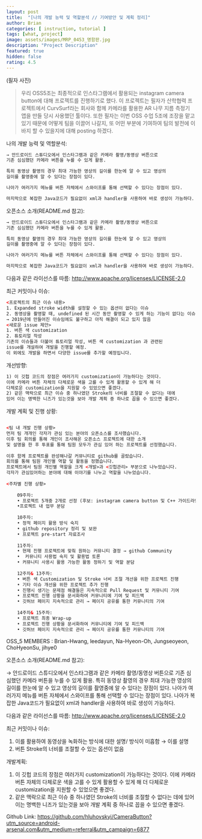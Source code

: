 ```yaml
---	
layout: post	
title:  "[나의 개발 능력 및 역할분석 // 기여방안 및 계획 정리]"	
author: Brian
categories: [ instruction, tutorial ]	
tags: [what, project]
image: assets/images/MRP_0453_명함판.jpg
description: "Project Description"	
featured: true	
hidden: false	
rating: 4.5	
---	
```


(필자 사진)

> 우리 OSS5조는 최종적으로 인스타그램에서 활용되는 instagram camera button에 대해 프로젝트를 진행하기로 했다. 이 프로젝트는 필자가 산학협력 프로젝트에서 CurvSurf라는 회사와 함께 카메라를 활용한 AR 나무 지름 측정기 앱을 만들 당시 사용했던 툴이다. 또한 필자는 이번 OSS 수업 5조에 조장을 맡고있기 때문에 어떻게 팀을 이끌어 나갈지, 또 어떤 부분에 기여하여 팀의 발전에 이바지 할 수 있을지에 대해 posting 하겠다.

나의 개발 능력 및 역할분석: 
```html	
→ 안드로이드 스튜디오에서 인스타그램과 같은 카메라 촬영/동영상 버튼으로 
기존 심심했던 카메라 버튼을 누를 수 있게 활용.

특히 동영상 촬영의 경우 최대 가능한 영상의 길이를 한눈에 알 수 있고 영상의 
길이를 촬영중에 알 수 있다는 장점이 있다.

나아가 여러가지 메뉴를 버튼 자체에서 스와이프를 통해 선택할 수 있다는 장점이 있다.

마지막으로 복잡한 Java코드가 필요없이 xml과 handler을 사용하여 바로 생성이 가능하다.
```

오픈소스 소개(README.md 참고):

```html	
→ 안드로이드 스튜디오에서 인스타그램과 같은 카메라 촬영/동영상 버튼으로 
기존 심심했던 카메라 버튼을 누를 수 있게 활용.

특히 동영상 촬영의 경우 최대 가능한 영상의 길이를 한눈에 알 수 있고 영상의 
길이를 촬영중에 알 수 있다는 장점이 있다.

나아가 여러가지 메뉴를 버튼 자체에서 스와이프를 통해 선택할 수 있다는 장점이 있다.

마지막으로 복잡한 Java코드가 필요없이 xml과 handler을 사용하여 바로 생성이 가능하다.
```

다음과 같은 라이선스를 따름:
http://www.apache.org/licenses/LICENSE-2.0


최근 커밋이나 이슈: 

```html	
<프로젝트의 최근 이슈 내용>
1. Expanded stroke width를 설정할 수 있는 옵션이 없다는 이슈
2. 동영상을 촬영할 때, undefined 된 시간 동안 촬영할 수 있게 하는 기능이 없다는 이슈
→ 2019년에 만들어진 이슈임에도 불구하고 아직 해결이 되고 있지 않음
<새로운 issue 제안>
1. 버튼 색 customization
2. 튜토리얼 작성
기존의 이슈들과 더불어 튜토리얼 작성, 버튼 색 customization 과 관련된 
issue를 개설하여 개발을 진행할 예정.
이 외에도 개발을 하면서 다양한 issue를 추가할 예정입니다.
```

개선방향:

```html	
1) 이 깃헙 코드의 장점은 여러가지 customization이 가능하다는 것이다. 
이에 카메라 버튼 자체의 다체로운 색을 고를 수 있게 활용할 수 있게 해 더 
다체로운 customization을 지원할 수 있었으면 좋겠다.
2) 같은 맥락으로 최근 이슈 중 하나였던 Stroke의 너비를 조절할 수 없다는 데에
있어 이는 명백한 니즈가 있는것을 보아 개발 계획 중 하나로 꼽을 수 있으면 좋겠다.
```

개발 계획 및 진행 상황:
```html	

<팀 내 개발 진행 상황>
먼저 팀 개개인 각자가 관심 있는 분야의 오픈소스를 조사했습니다.
이후 팀 회의를 통해 개인이 조사해온 오픈소스 프로젝트에 대한 소개
및 설명을 한 후 투표를 통해 팀원 모두가 관심 있어 하는 프로젝트를 선정했습니다.
	
이후 함께 프로젝트를 완성해나갈 커뮤니티로 github를 골랐습니다.
회의를 통해 팀원 개인별 역할 및 활동을 정했습니다.
프로젝트에서 팀원 개인별 역할을 크게 <개발>과 <깃헙관리> 부분으로 나누었습니다.
각자가 관심있어하는 분야에 대해 이야기를 나누고 역할을 나누었습니다.
	
<주차별 진행 상황>
	
	09주차:
    • 프로젝트 5개중 2개로 선정 (후보: instagram camera button 및 C++ 가이드라인 한글화 프로젝트)
    •프로젝트 내 업무 분담
	
	10주차:
    • 정적 페이지 활용 방식 숙지
    • github repository 정리 및 보완
    • 프로젝트 pre-start 자료조사
	
	11주차:
    • 현제 진행 프로젝트에 맞춰 원하는 커뮤니티 결정 → github Community
    •  커뮤니티 사용법 숙지 및 활용법 토론
    • 커뮤니티 사용시 활용 가능한 활동 정하기 및 역할 분담
	
	12주차& 13주차:
    • 버튼 색 Customization 및 Stroke 너비 조절 개선을 위한 프로젝트 진행
    • 기타 이슈 개선을 위한 프로젝트 추가 진행
    • 진행시 생기는 문제점 해결들은 지속적으로 Pull Request 및 커뮤니티 기여
    • 프로젝트 진행 상황을 문서화하여 커뮤니티에 기여 및 피드백
    • 깃허브 페이지 지속적으로 관리 → 페이지 공유를 통한 커뮤니티의 기여
      
	14주차& 15주차:
    • 프로젝트 최종 Wrap-up
    • 프로젝트 진행 상황을 문서화하여 커뮤니티에 기여 및 피드백
    • 깃허브 페이지 지속적으로 관리 → 페이지 공유를 통한 커뮤니티의 기여
```
OSS_5 MEMBERS : Brian-Hwang, leedayun, Na-Hyeon-Oh, Jungseoyeon, ChoHyeonSu, jihye0



오픈소스 소개(README.md 참고):

→ 안드로이드 스튜디오에서 인스타그램과 같은 카메라 촬영/동영상 버튼으로 기존 심심했던 카메라 버튼을 누를 수 있게 활용. 특히 동영상 촬영의 경우 최대 가능한 영상의 길이를 한눈에 알 수 있고 영상의 길이를 촬영중에 알 수 있다는 장점이 있다. 나아가 여러가지 메뉴를 버튼 자체에서 스와이프를 통해 선택할 수 있다는 장점이 있다. 나아가 복잡한 Java코드가 필요없이 xml과 handler을 사용하여 바로 생성이 가능하다.

다음과 같은 라이선스를 따름:
http://www.apache.org/licenses/LICENSE-2.0

최근 커밋이나 이슈: 
1) 이를 활용하여 동영상을 녹화하는 방식에 대한 설명/ 방식이 미흡함 → 이를 설명
2) 버튼 Stroke의 너비를 조절할 수 있는 옵션이 없음

개발계획: 
1) 이 깃헙 코드의 장점은 여러가지 customization이 가능하다는 것이다. 이에 카메라 버튼 자체의 다체로운 색을 고를 수 있게 활용할 수 있게 해 더 다체로운 customization을 지원할 수 있었으면 좋겠다.
2) 같은 맥락으로 최근 이슈 중 하나였던 Stroke의 너비를 조절할 수 없다는 데에 있어 이는 명백한 니즈가 있는것을 보아 개발 계획 중 하나로 꼽을 수 있으면 좋겠다.


Github Link: https://github.com/hluhovskyi/CameraButton?utm_source=android-arsenal.com&utm_medium=referral&utm_campaign=6877 
